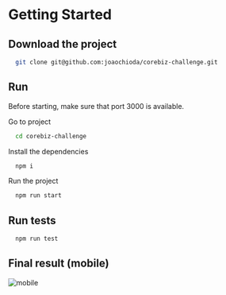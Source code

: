 # Getting Started

## Download the project

```bash
  git clone git@github.com:joaochioda/corebiz-challenge.git
```

## Run

Before starting, make sure that port 3000 is available.

Go to project

```bash
  cd corebiz-challenge
```

Install the dependencies

```bash
  npm i
```

Run the project

```bash
  npm run start
```

## Run tests

```bash
  npm run test
```

## Final result (mobile)

![mobile](https://user-images.githubusercontent.com/47106171/117369145-e54a9900-ae9a-11eb-9aa6-d0cfc6442470.gif)
